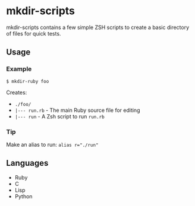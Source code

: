 # mkdir-scripts

mkdir-scripts contains a few simple ZSH scripts to create a basic directory of files for quick tests.

## Usage

### Example

`$ mkdir-ruby foo`

Creates:

* `./foo/`
* `|--- run.rb` - The main Ruby source file for editing
* `|--- run` - A Zsh script to run `run.rb`

### Tip

Make an alias to run: `alias r="./run"`

## Languages

* Ruby
* C
* Lisp
* Python

